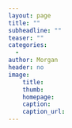 ```yaml
---
layout: page
title: ""
subheadline: ""
teaser: ""
categories:
  -
author: Morgan
header: no
image:
    title:
    thumb:
    homepage:
    caption:
    caption_url:
---
```

